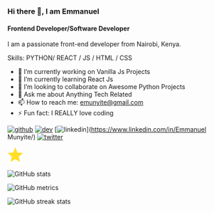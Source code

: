 ### Hi there 👋, I am Emmanuel
#### Frontend Developer/Software Developer
I am a passionate front-end developer from Nairobi, Kenya.

Skills: PYTHON/ REACT / JS / HTML / CSS

- 🔭 I’m currently working on Vanilla Js Projects 
- 🌱 I’m currently learning React Js 
- 👯 I’m looking to collaborate on Awesome Python Projects  
- 💬 Ask me about Anything Tech Related 
- 📫 How to reach me: emunyite@gmail.com 
- ⚡ Fun fact: I REALLY love coding 


[<img src='https://cdn.jsdelivr.net/npm/simple-icons@3.0.1/icons/github.svg' alt='github' height='40'>](https://github.com/munyite001)  [<img src='https://cdn.jsdelivr.net/npm/simple-icons@3.0.1/icons/dev-dot-to.svg' alt='dev' height='40'>](https://dev.to/munyite001)  [<img src='https://cdn.jsdelivr.net/npm/simple-icons@3.0.1/icons/linkedin.svg' alt='linkedin' height='40'>](https://www.linkedin.com/in/Emmanuel Munyite/)  [<img src='https://cdn.jsdelivr.net/npm/simple-icons@3.0.1/icons/twitter.svg' alt='twitter' height='40'>](https://twitter.com/emunyite)  

<a href='https://stars.github.com/'><img src='https://raw.githubusercontent.com/acervenky/animated-github-badges/master/assets/starbadge.gif' width='35' height='35'></a> 

![GitHub stats](https://github-readme-stats.vercel.app/api?username=munyite001&show_icons=true)  

![GitHub metrics](https://metrics.lecoq.io/munyite001)  

![GitHub streak stats](https://github-readme-streak-stats.herokuapp.com/?user=munyite001)  

